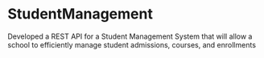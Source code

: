 # StudentManagement
Developed a REST API for a Student Management System that will allow a school to efficiently manage student admissions, courses, and enrollments
